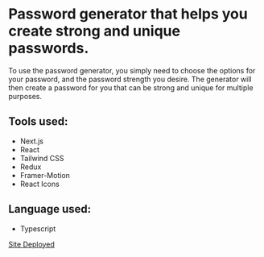 # Password generator that helps you create strong and unique passwords. 

To use the password generator, you simply need to choose the options for your password, and the password strength you desire. The generator will then create a password for you that can be strong and unique for multiple purposes. 

## Tools used:

- Next.js
- React
- Tailwind CSS
- Redux
- Framer-Motion
- React Icons

## Language used:
- Typescript

[Site Deployed](https://password-generator-6xqmfro0l-flowseph1.vercel.app/)
